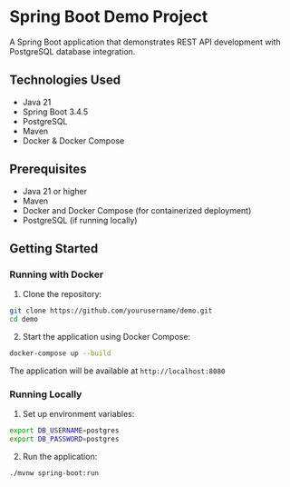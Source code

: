 # Spring Boot Demo Project

A Spring Boot application that demonstrates REST API development with PostgreSQL database integration.

## Technologies Used

- Java 21
- Spring Boot 3.4.5
- PostgreSQL
- Maven
- Docker & Docker Compose

## Prerequisites

- Java 21 or higher
- Maven
- Docker and Docker Compose (for containerized deployment)
- PostgreSQL (if running locally)

## Getting Started

### Running with Docker

1. Clone the repository:
```bash
git clone https://github.com/yourusername/demo.git
cd demo
```

2. Start the application using Docker Compose:
```bash
docker-compose up --build
```

The application will be available at `http://localhost:8080`

### Running Locally

1. Set up environment variables:
```bash
export DB_USERNAME=postgres
export DB_PASSWORD=postgres
```

2. Run the application:
```bash
./mvnw spring-boot:run
```